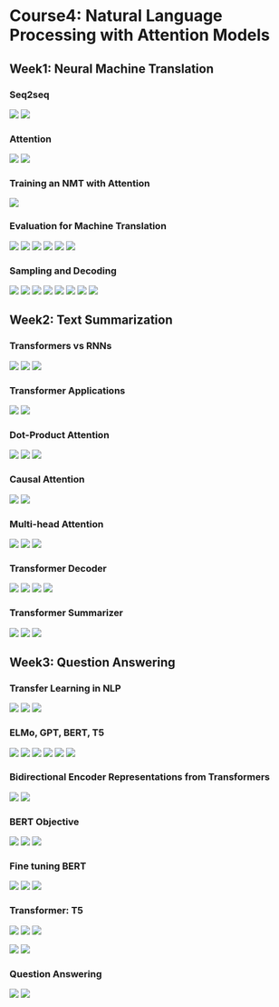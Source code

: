 # Course4: Natural Language Processing with Attention Models
## Week1: Neural Machine Translation
### Seq2seq
![](Figures/Week1/Seq2seq.png)
![](Figures/Week1/Attention.png)
### Attention
![](Figures/Week1/Attention.png)
![](Figures/Week1/Flexible_attention.png)
### Training an NMT with Attention
![](Figures/Week1/NMT.png)
### Evaluation for Machine Translation
![](Figures/Week1/Bleu.png)
![](Figures/Week1/Bleu_score.png)
![](Figures/Week1/Bleu_problem.png)
![](Figures/Week1/Rouge_recall.png)
![](Figures/Week1/Rouge_precision.png)
![](Figures/Week1/Rouge_problem.png)
### Sampling and Decoding
![](Figures/Week1/Greedy_decoding.png)
![](Figures/Week1/Random_sampling.png)
![](Figures/Week1/Temperature.png)
![](Figures/Week1/Beam_search.png)
![](Figures/Week1/Beam_search_ex.png)
![](Figures/Week1/Beam_search_problem.png)
![](Figures/Week1/MBR.png)
![](Figures/Week1/MBR_ex.png)

## Week2: Text Summarization
### Transformers vs RNNs
![](Figures/Week2/Encoder_Decoder.png)
![](Figures/Week2/Encoder_Decoder_Attention.png)
![](Figures/Week2/Multi_headed.png)
### Transformer Applications
![](Figures/Week2/T5_app1.png)
![](Figures/Week2/T5_app2.png)
### Dot-Product Attention
![](Figures/Week2/Intro_attention.png)
![](Figures/Week2/Attention_math.png)
![](Figures/Week2/Attention_formula.png)
### Causal Attention
![](Figures/Week2/Three_ways.png)
![](Figures/Week2/Casual_attention.png)
### Multi-head Attention
![](Figures/Week2/Scale.png)
![](Figures/Week2/Concatenation.png)
![](Figures/Week2/MH_formula.png)

### Transformer Decoder
![](Figures/Week2/Transformer_overview.png)
![](Figures/Week2/Transformer_explanation.png)
![](Figures/Week2/Transformer_decoder.png)
![](Figures/Week2/Feed_forward_layer.png)

### Transformer Summarizer
![](Figures/Week2/Data_processing.png)
![](Figures/Week2/Cost_function.png)
![](Figures/Week2/Model_summarize.png)

## Week3: Question Answering
### Transfer Learning in NLP
![](Figures/Week3/Transfer_learning.png)
![](Figures/Week3/Feature_based_Fine_tuning.png)
![](Figures/Week3/Pretrain_task.png)

### ELMo, GPT, BERT, T5
![](Figures/Week3/CBOW.png)
![](Figures/Week3/ELMO.png)
![](Figures/Week3/GPT.png)
![](Figures/Week3/BERT.png)
![](Figures/Week3/T5_overview.png)
![](Figures/Week3/summary.png)

### Bidirectional Encoder Representations from Transformers 
![](Figures/Week3/BERT_layer.png)
![](Figures/Week3/Summary_BERT.png)

### BERT Objective
![](Figures/Week3/BERT_input.png)
![](Figures/Week3/BERT_output.png)
![](Figures/Week3/BERT_loss.png)
### Fine tuning BERT
![](Figures/Week3/BERT_fine.png)
![](Figures/Week3/BERT_fine_in_out.png)
![](Figures/Week3/BERT_fine_summary.png)
### Transformer: T5
![](Figures/Week3/Architecture.png)
![](Figures/Week3/T5_multi_task.png)
![](Figures/Week3/T5_input_output.png)

![](Figures/Week3/T5_fine_tune.png)
![](Figures/Week3/Unfreezing_adapter.png)

### Question Answering
![](Figures/Week3/Transformer_encoder.png)
![](Figures/Week3/QA_T5.png)